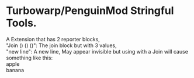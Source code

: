 # Turbowarp/PenguinMod Stringful Tools.

A Extension that has 2 reporter blocks,                                                         
"Join () () ()": The join block but with 3 values,                                          
"new line": A new line, May appear invisible but using with a Join will cause something like this:                     
apple                                   
banana
